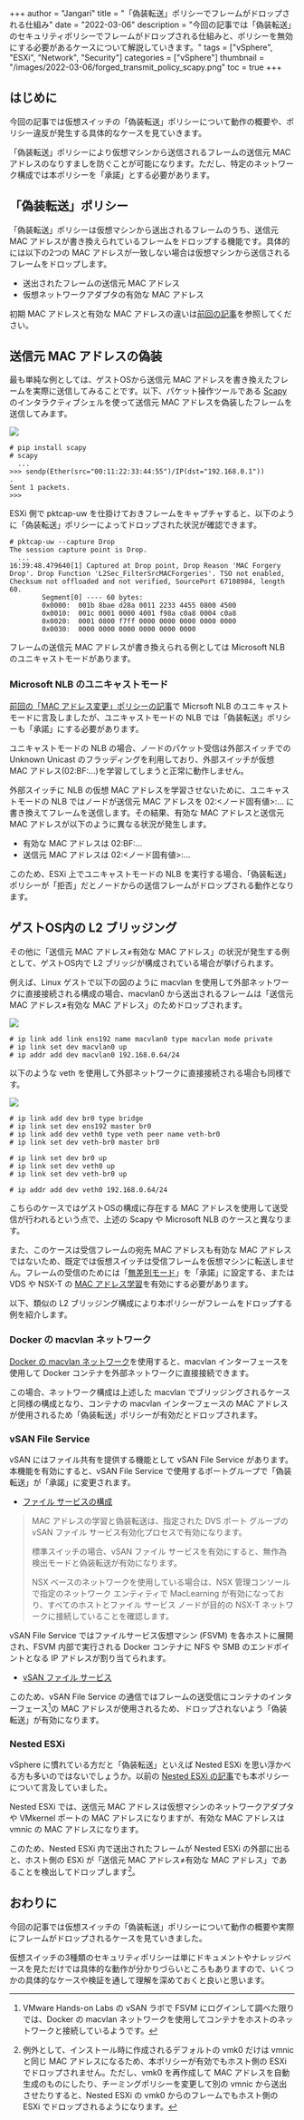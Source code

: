 +++
author = "Jangari"
title = "「偽装転送」ポリシーでフレームがドロップされる仕組み"
date = "2022-03-06"
description = "今回の記事では「偽装転送」のセキュリティポリシーでフレームがドロップされる仕組みと、ポリシーを無効にする必要があるケースについて解説していきます。"
tags = ["vSphere", "ESXi", "Network", "Security"]
categories = ["vSphere"]
thumbnail = "/images/2022-03-06/forged_transmit_policy_scapy.png"
toc = true
+++

## はじめに

今回の記事では仮想スイッチの「偽装転送」ポリシーについて動作の概要や、ポリシー違反が発生する具体的なケースを見ていきます。

「偽装転送」ポリシーにより仮想マシンから送信されるフレームの送信元 MAC アドレスのなりすましを防ぐことが可能になります。ただし、特定のネットワーク構成では本ポリシーを「承諾」とする必要があります。

## 「偽装転送」ポリシー

「偽装転送」ポリシーは仮想マシンから送出されるフレームのうち、送信元 MAC アドレスが書き換えられているフレームをドロップする機能です。具体的には以下の2つの MAC アドレスが一致しない場合は仮想マシンから送信されるフレームをドロップします。

- 送出されたフレームの送信元 MAC アドレス
- 仮想ネットワークアダプタの有効な MAC アドレス

初期 MAC アドレスと有効な MAC アドレスの違いは[前回の記事](/post/2022-02-23/)を参照してください。

## 送信元 MAC アドレスの偽装

最も単純な例としては、ゲストOSから送信元 MAC アドレスを書き換えたフレームを実際に送信してみることです。以下、パケット操作ツールである [Scapy](https://scapy.net/) のインタラクティブシェルを使って送信元 MAC アドレスを偽装したフレームを送信してみます。

![](/images/2022-03-06/forged_transmit_policy_scapy.png)

```
# pip install scapy
# scapy
  ...
>>> sendp(Ether(src="00:11:22:33:44:55")/IP(dst="192.168.0.1"))
.
Sent 1 packets.
>>>
```

ESXi 側で pktcap-uw を仕掛けておきフレームをキャプチャすると、以下のように「偽装転送」ポリシーによってドロップされた状況が確認できます。

```
# pktcap-uw --capture Drop
The session capture point is Drop.
  ...
16:39:48.479640[1] Captured at Drop point, Drop Reason 'MAC Forgery Drop'. Drop Function 'L2Sec_FilterSrcMACForgeries'. TSO not enabled, Checksum not offloaded and not verified, SourcePort 67108984, length 60.
        Segment[0] ---- 60 bytes:
        0x0000:  001b 8bae d28a 0011 2233 4455 0800 4500
        0x0010:  001c 0001 0000 4001 f98a c0a8 0004 c0a8
        0x0020:  0001 0800 f7ff 0000 0000 0000 0000 0000
        0x0030:  0000 0000 0000 0000 0000 0000
```

フレームの送信元 MAC アドレスが書き換えられる例としては Microsoft NLB のユニキャストモードがあります。

### Microsoft NLB のユニキャストモード

[前回の「MAC アドレス変更」ポリシーの記事](/post/2022-02-23/)で Micrsoft NLB のユニキャストモードに言及しましたが、ユニキャストモードの NLB では「偽装転送」ポリシーも「承諾」にする必要があります。

ユニキャストモードの NLB の場合、ノードのパケット受信は外部スイッチでの Unknown Unicast のフラッディングを利用しており、外部スイッチが仮想 MAC アドレス(02:BF:...)を学習してしまうと正常に動作しません。

外部スイッチに NLB の仮想 MAC アドレスを学習させないために、ユニキャストモードの NLB ではノードが送信元 MAC アドレスを 02:<ノード固有値>:... に書き換えてフレームを送信します。その結果、有効な MAC アドレスと送信元 MAC アドレスが以下のように異なる状況が発生します。

- 有効な MAC アドレスは 02:BF:...
- 送信元 MAC アドレスは 02:<ノード固有値>:...

このため、ESXi 上でユニキャストモードの NLB を実行する場合、「偽装転送」ポリシーが「拒否」だとノードからの送信フレームがドロップされる動作となります。

## ゲストOS内の L2 ブリッジング

その他に「送信元 MAC アドレス≠有効な MAC アドレス」の状況が発生する例として、ゲストOS内で L2 ブリッジが構成されている場合が挙げられます。

例えば、Linux ゲストで以下の図のように macvlan を使用して外部ネットワークに直接接続される構成の場合、macvlan0 から送出されるフレームは「送信元 MAC アドレス≠有効な MAC アドレス」のためドロップされます。

![](/images/2022-03-06/forged_transmit_policy_bridging_macvlan.png)

```
# ip link add link ens192 name macvlan0 type macvlan mode private
# ip link set dev macvlan0 up
# ip addr add dev macvlan0 192.168.0.64/24
```

以下のような veth を使用して外部ネットワークに直接接続される場合も同様です。

![](/images/2022-03-06/forged_transmit_policy_bridging_veth.png)

```
# ip link add dev br0 type bridge
# ip link set dev ens192 master br0
# ip link add dev veth0 type veth peer name veth-br0
# ip link set dev veth-br0 master br0

# ip link set dev br0 up
# ip link set dev veth0 up
# ip link set dev veth-br0 up

# ip addr add dev veth0 192.168.0.64/24
```

こちらのケースではゲストOSの構成に存在する MAC アドレスを使用して送受信が行われるという点で、上述の Scapy や Microsoft NLB のケースと異なります。

また、このケースは受信フレームの宛先 MAC アドレスも有効な MAC アドレスではないため、既定では仮想スイッチは受信フレームを仮想マシンに転送しません。フレームの受信のためには「[無差別モード](https://docs.vmware.com/jp/VMware-vSphere/7.0/com.vmware.vsphere.security.doc/GUID-92F3AB1F-B4C5-4F25-A010-8820D7250350.html)」を「承諾」に設定する、または VDS や NSX-T の [MAC アドレス学習](https://docs.vmware.com/jp/VMware-vSphere/7.0/com.vmware.vsphere.networking.doc/GUID-E0246B3D-9FB1-4976-8217-5C085863EA9A.html)を有効にする必要があります。

以下、類似の L2 ブリッジング構成により本ポリシーがフレームをドロップする例を紹介します。

### Docker の macvlan ネットワーク

[Docker の macvlan ネットワーク](https://docs.docker.com/network/macvlan/)を使用すると、macvlan インターフェースを使用して Docker コンテナを外部ネットワークに直接接続できます。

この場合、ネットワーク構成は上述した macvlan でブリッジングされるケースと同様の構成となり、コンテナの macvlan インターフェースの MAC アドレスが使用されるため「偽装転送」ポリシーが有効だとドロップされます。

### vSAN File Service

vSAN にはファイル共有を提供する機能として vSAN File Service があります。本機能を有効にすると、vSAN File Service で使用するポートグループで「偽装転送」が「承諾」に変更されます。

- [ファイル サービスの構成](https://docs.vmware.com/jp/VMware-vSphere/7.0/com.vmware.vsphere.vsan.doc/GUID-CA9CF043-9434-454E-86E7-DCA9AD9B0C09.html)

> MAC アドレスの学習と偽装転送は、指定された DVS ポート グループの vSAN ファイル サービス有効化プロセスで有効になります。
> 
> 標準スイッチの場合、vSAN ファイル サービスを有効にすると、無作為検出モードと偽装転送が有効になります。
> 
> NSX ベースのネットワークを使用している場合は、NSX 管理コンソールで指定のネットワーク エンティティで MacLearning が有効になっており、すべてのホストとファイル サービス ノードが目的の NSX-T ネットワークに接続していることを確認します。

vSAN File Service ではファイルサービス仮想マシン (FSVM) を各ホストに展開され、FSVM 内部で実行される Docker コンテナに NFS や SMB のエンドポイントとなる IP アドレスが割り当てられます。

- [vSAN ファイル サービス](https://docs.vmware.com/jp/VMware-vSphere/7.0/com.vmware.vsphere.vsan.doc/GUID-82565B82-C911-42F7-85B1-E9EF973EE90C.html)

このため、vSAN File Service の通信ではフレームの送受信にコンテナのインターフェース[^1]の MAC アドレスが使用されるため、ドロップされないよう「偽装転送」が有効になります。

[^1]: VMware Hands-on Labs の vSAN ラボで FSVM にログインして調べた限りでは、Docker の macvlan ネットワークを使用してコンテナをホストのネットワークと接続しているようです。

### Nested ESXi

vSphere に慣れている方だと「偽装転送」といえば Nested ESXi を思い浮かべる方も多いのではないでしょうか。以前の [Nested ESXi の記事](https://jangari-ntk.github.io/post/2020-08-23/#%E3%83%9B%E3%82%B9%E3%83%88%E5%81%B4%E3%81%AE-esxi-%E3%81%A7%E3%81%AE%E8%A8%AD%E5%AE%9A%E5%A4%89%E6%9B%B4)でも本ポリシーについて言及していました。

Nested ESXi では、送信元 MAC アドレスは仮想マシンのネットワークアダプタや VMkernel ポートの MAC アドレスになりますが、有効な MAC アドレスは vmnic の MAC アドレスになります。

このため、Nested ESXi 内で送出されたフレームが Nested ESXi の外部に出ると、ホスト側の ESXi が「送信元 MAC アドレス≠有効な MAC アドレス」であることを検出してドロップします[^2]。

[^2]: 例外として、インストール時に作成されるデフォルトの vmk0 だけは vmnic と同じ MAC アドレスになるため、本ポリシーが有効でもホスト側の ESXi でドロップされません。ただし、vmk0 を再作成して MAC アドレスを自動生成のものにしたり、チーミングポリシーを変更して別の vmnic から送出させたりすると、Nested ESXi の vmk0 からのフレームでもホスト側の ESXi でドロップされるようになります。

## おわりに

今回の記事では仮想スイッチの「偽装転送」ポリシーについて動作の概要や実際にフレームがドロップされるケースを見ていきました。

仮想スイッチの3種類のセキュリティポリシーは単にドキュメントやナレッジベースを見ただけでは具体的な動作が分かりづらいところもありますので、いくつかの具体的なケースや検証を通して理解を深めておくと良いと思います。